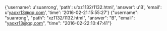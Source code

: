 {'username': u'suanrong', 'path': u'xz1132/1132.html', 'answer': u'B', 'email': u'yaoxr13@qq.com', 'time': '2016-02-21:15:55:27'}
{"username": "suanrong", "path": "xz1132/1132.html", "answer": "B", "email": "yaoxr13@qq.com", "time": "2016-02-22:10:47:41"}